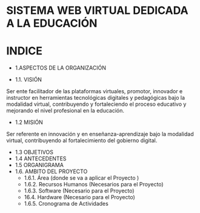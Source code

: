 # SISTEMA WEB VIRTUAL DEDICADA A LA EDUCACIÓN
# INDICE
* 1.ASPECTOS DE LA ORGANIZACIÓN
+ 1.1.  VISIÓN 


Ser ente facilitador de las plataformas virtuales, promotor, innovador e instructor en herramientas tecnológicas digitales y pedagógicas bajo la modalidad virtual, contribuyendo y fortaleciendo el proceso educativo y mejorando el nivel profesional en la educación.
+ 1.2  MISIÓN


Ser referente en innovación y en enseñanza-aprendizaje bajo la modalidad virtual, contribuyendo al fortalecimiento del gobierno digital.
+ 	1.3   OBJETIVOS
+ 	1.4   ANTECEDENTES
+ 	1.5   ORGANIGRAMA 
+ 1.6. AMBITO DEL PROYECTO 
    - 1.6.1. Área (donde se va a aplicar el Proyecto )
    - 1.6.2. Recursos Humanos (Necesarios para el Proyecto)
    - 1.6.3. Software (Necesario para el Proyecto)
    - 16.4. Hardware (Necesario para el Proyecto)
    - 1.6.5. Cronograma de Actividades 
